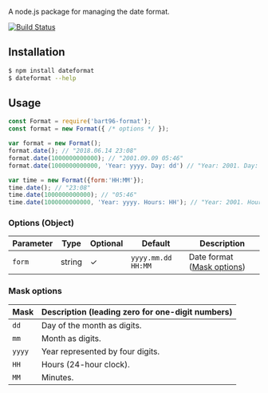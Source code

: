 A node.js package for managing the date format.

[![Build Status](https://travis-ci.org/bart96-b/node-format.svg)](https://travis-ci.org/bart96-b/node-format)

## Installation
```bash
$ npm install dateformat
$ dateformat --help
```

## Usage
```js
const Format = require('bart96-format');
const format = new Format({ /* options */ });

var format = new Format();
format.date(); // "2018.06.14 23:08"
format.date(1000000000000); // "2001.09.09 05:46"
format.date(1000000000000, 'Year: yyyy. Day: dd') // "Year: 2001. Day: 09"

var time = new Format({form:'HH:MM'});
time.date(); // "23:08"
time.date(1000000000000); // "05:46"
time.date(1000000000000, 'Year: yyyy. Hours: HH'); // "Year: 2001. Hours: 05"
```

### Options (Object)
Parameter | Type | Optional | Default | Description
--------- | ---- | -------- | ------- | -----------
`form` | string | ✓ | `yyyy.mm.dd HH:MM` | Date format ([Mask options](#MaskOptions))

### Mask options <a name="MaskOptions"></a>
Mask | Description (leading zero for one-digit numbers)
---- | -----------
`dd` | Day of the month as digits.
`mm` | Month as digits.
`yyyy` | Year represented by four digits.
`HH` | Hours (24-hour clock).
`MM` | Minutes.
